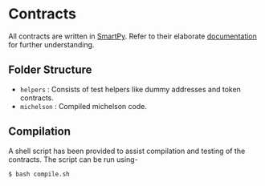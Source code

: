 # Contracts

All contracts are written in [SmartPy](https://smartpy.io). Refer to their elaborate [documentation](https://smartpy.io/docs) for further understanding.

## Folder Structure

- `helpers` : Consists of test helpers like dummy addresses and token contracts.
- `michelson` : Compiled michelson code.

## Compilation

A shell script has been provided to assist compilation and testing of the contracts. The script can be run using-

```shell
$ bash compile.sh
```
